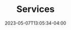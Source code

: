 ---
title: "Services"
headline: "Notice: We recently discovered that scammers were using our company's name and logo. Please always use this phone number: 416-839-2782."
date: 2023-05-07T13:05:34-04:00
draft: false
layout: "services"
aliases:
    - /services.php
---